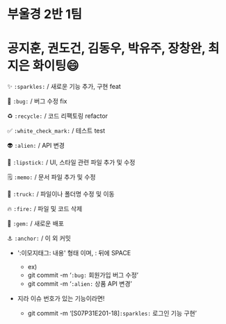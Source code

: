 # 부울경 2반 1팀

# 공지훈, 권도건, 김동우, 박유주, 장창완, 최지은 화이팅😄

✨ `:sparkles:` / 새로운 기능 추가, 구현 feat

🐛 `:bug:` / 버그 수정 fix

♻️ `:recycle:` / 코드 리팩토링 refactor

✅ `:white_check_mark:` / 테스트 test

👽 `:alien:` / API 변경

💄 `:lipstick:` / UI, 스타일 관련 파일 추가 및 수정

🗒️ `:memo:` / 문서 파일 추가 및 수정

🚚 `:truck:` / 파일이나 폴더명 수정 및 이동

🔥 `:fire:` / 파일 및 코드 삭제

💎 `:gem:` / 새로운 배포

⚓ `:anchor:` / 이 외 커밋

- ':이모지태그: 내용' 형태 이며, : 뒤에 SPACE

  - ex)
  - git commit -m ‘`:bug:` 회원가입 버그 수정’
  - git commit -m ‘`:alien:` 상품 API 변경’

- 지라 이슈 번호가 있는 기능이라면!
  - git commit -m ‘[S07P31E201-18]`:sparkles:` 로그인 기능 구현’
